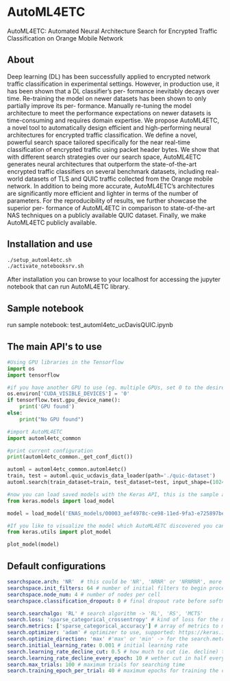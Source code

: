 # AutoML4ETC
AutoML4ETC: Automated Neural Architecture Search for Encrypted Traffic Classification on Orange Mobile Network

## About
Deep learning (DL) has been successfully applied to encrypted
network traffic classification in experimental settings. However,
in production use, it has been shown that a DL classifier’s per-
formance inevitably decays over time. Re-training the model on
newer datasets has been shown to only partially improve its per-
formance. Manually re-tuning the model architecture to meet the
performance expectations on newer datasets is time-consuming
and requires domain expertise. We propose AutoML4ETC, a novel
tool to automatically design efficient and high-performing neural
architectures for encrypted traffic classification. We define a novel,
powerful search space tailored specifically for the near real-time
classification of encrypted traffic using packet header bytes. We
show that with different search strategies over our search space,
AutoML4ETC generates neural architectures that outperform the
state-of-the-art encrypted traffic classifiers on several benchmark
datasets, including real-world datasets of TLS and QUIC traffic
collected from the Orange mobile network. In addition to being
more accurate, AutoML4ETC’s architectures are significantly more
efficient and lighter in terms of the number of parameters. For the
reproducibility of results, we further showcase the superior per-
formance of AutoML4ETC in comparison to state-of-the-art NAS
techniques on a publicly available QUIC dataset. Finally, we make
AutoML4ETC publicly available.

## Installation and use


```bash
./setup_automl4etc.sh
./activate_notebooksrv.sh
```

After installation you can browse to your localhost for accessing the jupyter notebook that can run AutoML4ETC library.


## Sample notebook

run sample notebook: test_automl4etc_ucDavisQUIC.ipynb

## The main API's to use
```python
#Using GPU libraries in the Tensorflow
import os 
import tensorflow

#if you have another GPU to use (eg. multiple GPUs, set 0 to the desired GPU number)
os.environ['CUDA_VISIBLE_DEVICES'] = '0'
if tensorflow.test.gpu_device_name():
    print('GPU found')
else:
    print("No GPU found")

#import AutoML4ETC
import automl4etc_common

#print current configuration
print(automl4etc_common._get_conf_dict())

automl = automl4etc_common.automl4etc()
train, test = automl.quic_ucdavis_data_loader(path='./quic-dataset')
automl.search(train_dataset=train, test_dataset=test, input_shape=(1024, 3), classes=5) #train_dataset and test_dataset inputs are A generator or keras.utils.Sequence and classes is the number of classes in the output

#now you can load saved models with the Keras API, this is the sample address in the sample notebook used
from keras.models import load_model

model = load_model('ENAS_models/00003_aef4978c-ce98-11ed-9fa3-e725897beba4') #replace with 'ENAS_models/path_to_model'

#If you like to visualize the model which AutoML4ETC discovered you can use Keras API
from keras.utils import plot_model

plot_model(model)

```

## Default configurations

```yaml
searchspace.arch: 'NR'  # this could be 'NR', 'NRNR' or 'NRNRNR', more 'N'ormal cells or 'R'eduction cells is not recommended
searchspace.init_filters: 64 # number of initial filters to begin process
searchspace.node_num: 4 # number of nodes per cell
searchspace.classification_dropout: 0 # final dropout rate before softmax layer

search.searchalgo: 'RL' # search algorithm -> 'RL', 'RS', 'MCTS'
search.loss: 'sparse_categorical_crossentropy' # kind of loss for the model evaluation, supported: https://keras.io/api/losses/
search.metrics: ['sparse_categorical_accuracy'] # array of metrics to monitor, supported: https://keras.io/api/metrics/
search.optimizer: 'adam' # optimizer to use, supported: https://keras.io/api/optimizers/
search.optimize_direction: 'max' #'max' or 'min' -> for the search.metric chosen
search.initial_learning_rate: 0.001 # initial learning rate
search.learning_rate_decline_cut: 0.5 # how much to cut (ie. decline) the learning rate every 10 (default) epochs
search.learning_rate_decline_every_epoch: 10 # wether cut in half every 10 (default) epochs or not
search.max_trials: 100 # maximum trials for searching time
search.training_epoch_per_trial: 40 # maximum epochs for training the child model per trial
```


